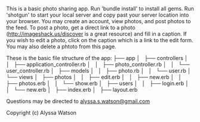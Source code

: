 This is a basic photo sharing app. Run 'bundle install' to install all gems. Run 'shotgun' to start your local server and copy past your server location into your browser.
You may create an account, view photos, and post photos to the feed. To post a photo, get a direct link to a photo (http://imageshack.us/discover is a great resource) and fill in a caption.
If you wish to edit a photo, click on the caption which is a link to the edit form. You may also delete a phtoto from this page.

These is the basic file structure of the app:
├── app
│   ├── controllers
│   │   ├── application_controller.rb
│   │   ├── photo_controller.rb
│   │   └── user_controller.rb
│   ├── models
│   │   ├── photo.rb
│   │   └── user.rb
│   └── views
│       ├── photos
│       │   ├── edit.erb
│       │   ├── new.erb
│       │   ├── photos.erb
│       │   └── show.erb
│       ├── users
│       │   ├── login.erb
│       │   └── new.erb
│       ├── index.erb
│       ├── layout.erb

Questions may be directed to alyssa.s.watson@gmail.com

Copyright (c) Alyssa Watson
